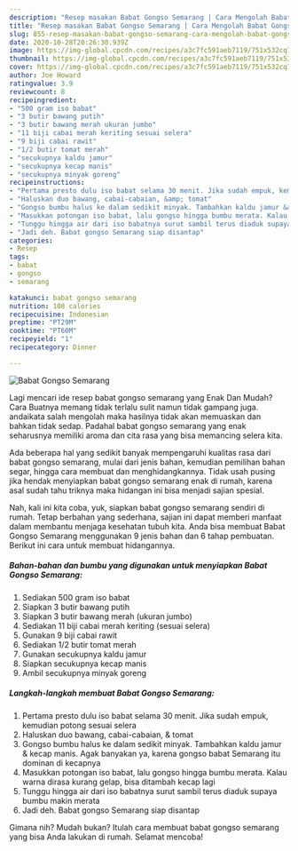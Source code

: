 ```yaml
---
description: "Resep masakan Babat Gongso Semarang | Cara Mengolah Babat Gongso Semarang Yang Enak Dan Lezat"
title: "Resep masakan Babat Gongso Semarang | Cara Mengolah Babat Gongso Semarang Yang Enak Dan Lezat"
slug: 855-resep-masakan-babat-gongso-semarang-cara-mengolah-babat-gongso-semarang-yang-enak-dan-lezat
date: 2020-10-28T20:26:30.939Z
image: https://img-global.cpcdn.com/recipes/a3c7fc591aeb7119/751x532cq70/babat-gongso-semarang-foto-resep-utama.jpg
thumbnail: https://img-global.cpcdn.com/recipes/a3c7fc591aeb7119/751x532cq70/babat-gongso-semarang-foto-resep-utama.jpg
cover: https://img-global.cpcdn.com/recipes/a3c7fc591aeb7119/751x532cq70/babat-gongso-semarang-foto-resep-utama.jpg
author: Joe Howard
ratingvalue: 3.9
reviewcount: 8
recipeingredient:
- "500 gram iso babat"
- "3 butir bawang putih"
- "3 butir bawang merah ukuran jumbo"
- "11 biji cabai merah keriting sesuai selera"
- "9 biji cabai rawit"
- "1/2 butir tomat merah"
- "secukupnya kaldu jamur"
- "secukupnya kecap manis"
- "secukupnya minyak goreng"
recipeinstructions:
- "Pertama presto dulu iso babat selama 30 menit. Jika sudah empuk, kemudian potong sesuai selera"
- "Haluskan duo bawang, cabai-cabaian, &amp; tomat"
- "Gongso bumbu halus ke dalam sedikit minyak. Tambahkan kaldu jamur &amp; kecap manis. Agak banyakan ya, karena gongso babat Semarang itu dominan di kecapnya"
- "Masukkan potongan iso babat, lalu gongso hingga bumbu merata. Kalau warna dirasa kurang gelap, bisa ditambah kecap lagi"
- "Tunggu hingga air dari iso babatnya surut sambil terus diaduk supaya bumbu makin merata"
- "Jadi deh. Babat gongso Semarang siap disantap"
categories:
- Resep
tags:
- babat
- gongso
- semarang

katakunci: babat gongso semarang 
nutrition: 108 calories
recipecuisine: Indonesian
preptime: "PT29M"
cooktime: "PT60M"
recipeyield: "1"
recipecategory: Dinner

---
```



![Babat Gongso Semarang](https://img-global.cpcdn.com/recipes/a3c7fc591aeb7119/751x532cq70/babat-gongso-semarang-foto-resep-utama.jpg)

Lagi mencari ide resep babat gongso semarang yang Enak Dan Mudah? Cara Buatnya memang tidak terlalu sulit namun tidak gampang juga. andaikata salah mengolah maka hasilnya tidak akan memuaskan dan bahkan tidak sedap. Padahal babat gongso semarang yang enak seharusnya memiliki aroma dan cita rasa yang bisa memancing selera kita.

Ada beberapa hal yang sedikit banyak mempengaruhi kualitas rasa dari babat gongso semarang, mulai dari jenis bahan, kemudian pemilihan bahan segar, hingga cara membuat dan menghidangkannya. Tidak usah pusing jika hendak menyiapkan babat gongso semarang enak di rumah, karena asal sudah tahu triknya maka hidangan ini bisa menjadi sajian spesial.




Nah, kali ini kita coba, yuk, siapkan babat gongso semarang sendiri di rumah. Tetap berbahan yang sederhana, sajian ini dapat memberi manfaat dalam membantu menjaga kesehatan tubuh kita. Anda bisa membuat Babat Gongso Semarang menggunakan 9 jenis bahan dan 6 tahap pembuatan. Berikut ini cara untuk membuat hidangannya.

<!--inarticleads1-->

##### Bahan-bahan dan bumbu yang digunakan untuk menyiapkan Babat Gongso Semarang:

1. Sediakan 500 gram iso babat
1. Siapkan 3 butir bawang putih
1. Siapkan 3 butir bawang merah (ukuran jumbo)
1. Sediakan 11 biji cabai merah keriting (sesuai selera)
1. Gunakan 9 biji cabai rawit
1. Sediakan 1/2 butir tomat merah
1. Gunakan secukupnya kaldu jamur
1. Siapkan secukupnya kecap manis
1. Ambil secukupnya minyak goreng




<!--inarticleads2-->

##### Langkah-langkah membuat Babat Gongso Semarang:

1. Pertama presto dulu iso babat selama 30 menit. Jika sudah empuk, kemudian potong sesuai selera
1. Haluskan duo bawang, cabai-cabaian, &amp; tomat
1. Gongso bumbu halus ke dalam sedikit minyak. Tambahkan kaldu jamur &amp; kecap manis. Agak banyakan ya, karena gongso babat Semarang itu dominan di kecapnya
1. Masukkan potongan iso babat, lalu gongso hingga bumbu merata. Kalau warna dirasa kurang gelap, bisa ditambah kecap lagi
1. Tunggu hingga air dari iso babatnya surut sambil terus diaduk supaya bumbu makin merata
1. Jadi deh. Babat gongso Semarang siap disantap




Gimana nih? Mudah bukan? Itulah cara membuat babat gongso semarang yang bisa Anda lakukan di rumah. Selamat mencoba!

